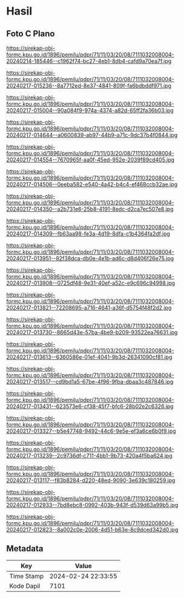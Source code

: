 # Hasil

## Foto C Plano

https://sirekap-obj-formc.kpu.go.id/1896/pemilu/pdpr/71/11/03/20/08/7111032008004-20240214-185446--c1962f74-bc27-4eb1-8db4-cafd9a70ea7f.jpg

https://sirekap-obj-formc.kpu.go.id/1896/pemilu/pdpr/71/11/03/20/08/7111032008004-20240217-015236--8a7712ed-8e37-4841-809f-fa6bdbddf971.jpg

https://sirekap-obj-formc.kpu.go.id/1896/pemilu/pdpr/71/11/03/20/08/7111032008004-20240217-015004--90a084f9-974a-4374-a82d-65ff2fa36b03.jpg

https://sirekap-obj-formc.kpu.go.id/1896/pemilu/pdpr/71/11/03/20/08/7111032008004-20240217-014644--a0600839-ab97-44b9-a71c-9dc37b4f0844.jpg

https://sirekap-obj-formc.kpu.go.id/1896/pemilu/pdpr/71/11/03/20/08/7111032008004-20240217-014554--7670965f-aa0f-45ed-952e-2039f89cd405.jpg

https://sirekap-obj-formc.kpu.go.id/1896/pemilu/pdpr/71/11/03/20/08/7111032008004-20240217-014506--0eeba582-e540-4a42-b4c4-ef468ccb32ae.jpg

https://sirekap-obj-formc.kpu.go.id/1896/pemilu/pdpr/71/11/03/20/08/7111032008004-20240217-014350--a2b731e6-25b8-4191-8edc-d2ca7ec507e8.jpg

https://sirekap-obj-formc.kpu.go.id/1896/pemilu/pdpr/71/11/03/20/08/7111032008004-20240217-014309--fb63aa98-fe3a-4d19-8dfa-c1b4364fa2df.jpg

https://sirekap-obj-formc.kpu.go.id/1896/pemilu/pdpr/71/11/03/20/08/7111032008004-20240217-013951--82f38dca-db0e-4e1b-ad6c-d8d406f26e75.jpg

https://sirekap-obj-formc.kpu.go.id/1896/pemilu/pdpr/71/11/03/20/08/7111032008004-20240217-013908--0725df48-9e31-40ef-a52c-e9c696c94998.jpg

https://sirekap-obj-formc.kpu.go.id/1896/pemilu/pdpr/71/11/03/20/08/7111032008004-20240217-013821--72208695-a716-4641-a36f-d5754f48f2d2.jpg

https://sirekap-obj-formc.kpu.go.id/1896/pemilu/pdpr/71/11/03/20/08/7111032008004-20240217-013730--8665d43e-57ba-4be9-b209-93522ea76631.jpg

https://sirekap-obj-formc.kpu.go.id/1896/pemilu/pdpr/71/11/03/20/08/7111032008004-20240217-013613--6360586e-01ef-4041-9b3d-26341090cf81.jpg

https://sirekap-obj-formc.kpu.go.id/1896/pemilu/pdpr/71/11/03/20/08/7111032008004-20240217-013517--cd9bd1a5-67be-4f96-9fba-dbaa3c487846.jpg

https://sirekap-obj-formc.kpu.go.id/1896/pemilu/pdpr/71/11/03/20/08/7111032008004-20240217-013431--623573e6-cf38-45f7-bfc6-28b02e2c6326.jpg

https://sirekap-obj-formc.kpu.go.id/1896/pemilu/pdpr/71/11/03/20/08/7111032008004-20240217-013327--b5e47748-9492-44c6-9e5e-ef3a6ce6b0f9.jpg

https://sirekap-obj-formc.kpu.go.id/1896/pemilu/pdpr/71/11/03/20/08/7111032008004-20240217-013239--2c9736df-c711-4bb1-9b73-420a4f5ba624.jpg

https://sirekap-obj-formc.kpu.go.id/1896/pemilu/pdpr/71/11/03/20/08/7111032008004-20240217-013117--f83b8284-d220-48ed-9090-3e639c180259.jpg

https://sirekap-obj-formc.kpu.go.id/1896/pemilu/pdpr/71/11/03/20/08/7111032008004-20240217-012933--7bd8ebc8-0992-403b-943f-d539d63a99b5.jpg

https://sirekap-obj-formc.kpu.go.id/1896/pemilu/pdpr/71/11/03/20/08/7111032008004-20240217-012823--8a002c0e-2006-4d51-b63e-8c9dced342d0.jpg


## Metadata

| Key        | Value               |
| ---------- | ------------------- |
| Time Stamp | 2024-02-24 22:33:55 |
| Kode Dapil | 7101                |



